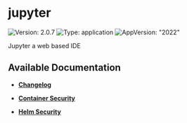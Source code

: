 # jupyter

![Version: 2.0.7](https://img.shields.io/badge/Version-2.0.7-informational?style=flat-square) ![Type: application](https://img.shields.io/badge/Type-application-informational?style=flat-square) ![AppVersion: "2022"](https://img.shields.io/badge/AppVersion-"2022"-informational?style=flat-square)

Jupyter a web based IDE

## Available Documentation

- [**Changelog**](CHANGELOG)

- [**Container Security**](container-security)

- [**Helm Security**](helm-security)

